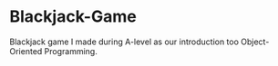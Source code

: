 # Blackjack-Game

Blackjack game I made during A-level as our introduction too Object-Oriented Programming.
